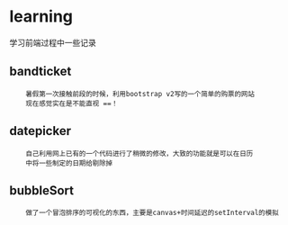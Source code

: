 learning
========

学习前端过程中一些记录

bandticket
------
		暑假第一次接触前段的时候，利用bootstrap v2写的一个简单的购票的网站
		现在感觉实在是不能直视 ==！


datepicker
------
		自己利用网上已有的一个代码进行了稍微的修改，大致的功能就是可以在日历
		中将一些制定的日期给剔除掉


bubbleSort
------
		做了一个冒泡排序的可视化的东西，主要是canvas+时间延迟的setInterval的模拟